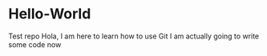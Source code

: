 # Hello-World
Test repo
Hola, I am here to learn how to use Git 
I am actually going to write some code now 
